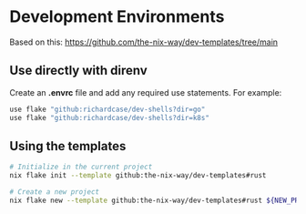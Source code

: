 # Development Environments

Based on this: <https://github.com/the-nix-way/dev-templates/tree/main>

##  Use directly with direnv

Create an **.envrc** file and add any required use statements. For example:

```bash
use flake "github:richardcase/dev-shells?dir=go"
use flake "github:richardcase/dev-shells?dir=k8s"
```

## Using the templates

```bash
# Initialize in the current project
nix flake init --template github:the-nix-way/dev-templates#rust

# Create a new project
nix flake new --template github:the-nix-way/dev-templates#rust ${NEW_PROJECT_DIRECTORY}
```
